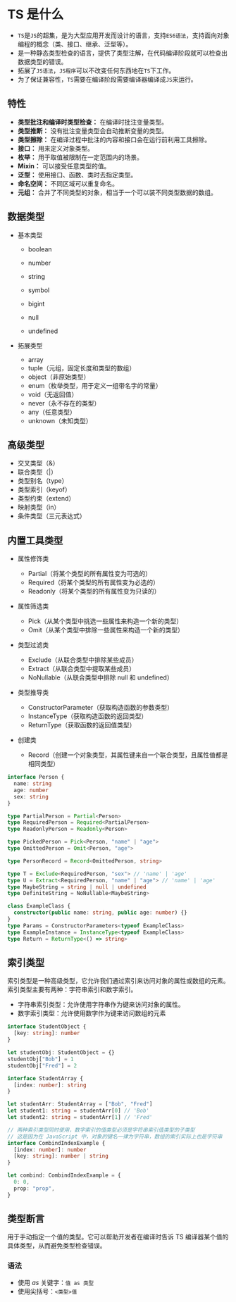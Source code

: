 # TS 是什么

- `TS`是`JS`的超集，是为大型应用开发而设计的语言，支持`ES6语法`，支持面向对象编程的概念（类、接口、继承、泛型等）。
- 是一种静态类型检查的语言，提供了类型注解，在代码编译阶段就可以检查出数据类型的错误。
- 拓展了`JS语法`，`JS程序`可以不改变任何东西地在`TS`下工作。
- 为了保证兼容性，`TS`需要在编译阶段需要编译器编译成`JS`来运行。

## 特性

- **类型批注和编译时类型检查：** 在编译时批注变量类型。
- **类型推断：** 没有批注变量类型会自动推断变量的类型。
- **类型擦除：** 在编译过程中批注的内容和接口会在运行前利用工具擦除。
- **接口：** 用来定义对象类型。
- **枚举：** 用于取值被限制在一定范围内的场景。
- **Mixin：** 可以接受任意类型的值。
- **泛型：** 使用接口、函数、类时去指定类型。
- **命名空间：** 不同区域可以重复命名。
- **元组：** 合并了不同类型的对象，相当于一个可以装不同类型数据的数组。

## 数据类型

- 基本类型

  - boolean

  - number

  - string

  - symbol

  - bigint 

  - null

  - undefined


- 拓展类型
  - array
  - tuple（元组，固定长度和类型的数组）
  - object（非原始类型）
  - enum（枚举类型，用于定义一组带名字的常量）
  - void（无返回值）
  - never（永不存在的类型）
  - any（任意类型）
  - unknown（未知类型）


## 高级类型

- 交叉类型（&）
- 联合类型（|）
- 类型别名（type）
- 类型索引（keyof）
- 类型约束（extend）
- 映射类型（in）
- 条件类型（三元表达式）

## 内置工具类型

- 属性修饰类
  - Partial（将某个类型的所有属性变为可选的）
  - Required（将某个类型的所有属性变为必选的）
  - Readonly（将某个类型的所有属性变为只读的）

- 属性筛选类
  - Pick（从某个类型中挑选一些属性来构造一个新的类型）
  - Omit（从某个类型中排除一些属性来构造一个新的类型）

- 类型过滤类
  - Exclude（从联合类型中排除某些成员）
  - Extract（从联合类型中提取某些成员）
  - NoNullable（从联合类型中排除 null 和 undefined）

- 类型推导类
  - ConstructorParameter（获取构造函数的参数类型）
  - InstanceType（获取构造函数的返回类型）
  - ReturnType（获取函数的返回值类型）
  
- 创建类
  - Record（创建一个对象类型，其属性键来自一个联合类型，且属性值都是相同类型）

```ts
interface Person {
  name: string
  age: number
  sex: string
}

type PartialPerson = Partial<Person>
type RequiredPerson = Required<PartialPerson>
type ReadonlyPerson = Readonly<Person>

type PickedPerson = Pick<Person, "name" | "age">
type OmittedPerson = Omit<Person, "age">

type PersonRecord = Record<OmittedPerson, string>

type T = Exclude<RequiredPerson, "sex"> // 'name' | 'age'
type U = Extract<RequiredPerson, "name" | "age"> // 'name' | 'age'
type MaybeString = string | null | undefined
type DefiniteString = NoNullable<MaybeString>

class ExampleClass {
  constructor(public name: string, public age: number) {}
}
type Params = ConstructorParameters<typeof ExampleClass>
type ExampleInstance = InstanceType<typeof ExampleClass>
type Return = ReturnType<() => string>
```

## 索引类型

索引类型是一种高级类型，它允许我们通过索引来访问对象的属性或数组的元素。索引类型主要有两种：字符串索引和数字索引。

- 字符串索引类型：允许使用字符串作为键来访问对象的属性。
- 数字索引类型：允许使用数字作为键来访问数组的元素

```ts
interface StudentObject {
  [key: string]: number
}

let studentObj: StudentObject = {}
studentObj["Bob"] = 1
studentObj["Fred"] = 2

interface StudentArray {
  [index: number]: string
}

let studentArr: StudentArray = ["Bob", "Fred"]
let student1: string = studentArr[0] // 'Bob'
let student2: string = studentArr[1] // 'Fred'

// 两种索引类型同时使用，数字索引的值类型必须是字符串索引值类型的子类型
// 这是因为在 JavaScript 中，对象的键名一律为字符串，数组的索引实际上也是字符串
interface CombindIndexExample {
  [index: number]: number
  [key: string]: number | string
}

let combind: CombindIndexExample = {
  0: 0,
  prop: "prop",
}
```

## 类型断言

用于手动指定一个值的类型。它可以帮助开发者在编译时告诉 TS 编译器某个值的具体类型，从而避免类型检查错误。

### 语法

- 使用 *as* 关键字：`值 as 类型`
- 使用尖括号：`<类型>值`

